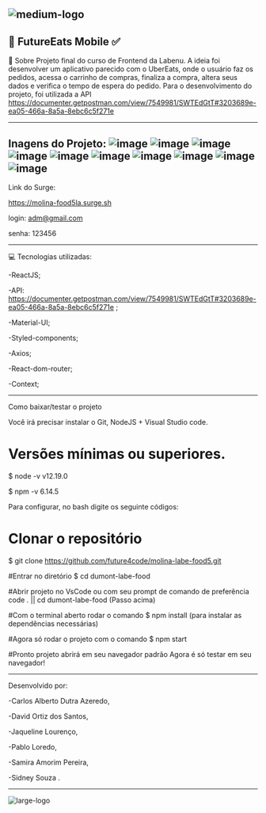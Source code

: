    ![medium-logo](https://user-images.githubusercontent.com/83045484/127855023-a343e108-038b-42da-a947-56fe83c22aec.png)
-----------------------------------------------------------------------------------------------------------------------------------------------------------------------------
🚀 FutureEats Mobile ✅
--------------------------------------------------------------------
📝 Sobre
Projeto final do curso de Frontend da Labenu. A ideia foi desenvolver um aplicativo parecido com o UberEats, onde o usuário faz os pedidos, acessa o carrinho de compras, finaliza a compra, altera seus dados e verifica o tempo de espera do pedido. Para o desenvolvimento do projeto, foi utilizada a API 
https://documenter.getpostman.com/view/7549981/SWTEdGtT#3203689e-ea05-466a-8a5a-8ebc6c5f271e

--------------------------------------------------------------------
Inagens do Projeto:
![image](https://user-images.githubusercontent.com/83045484/127949941-81c80c77-0408-4d15-81ca-d77293f30d0f.png)
![image](https://user-images.githubusercontent.com/83045484/127954387-602a343f-f8a9-497a-ab45-0a3f9d36d36c.png)
![image](https://user-images.githubusercontent.com/83045484/127954403-e916b651-6357-45d3-8109-0fb88ef0db17.png)
![image](https://user-images.githubusercontent.com/83045484/127950004-029000fe-8bf5-44fd-a190-b93d9c10877b.png)
![image](https://user-images.githubusercontent.com/83045484/127950122-70ca7ee3-3438-421e-8535-d5abf2cfa01d.png)
![image](https://user-images.githubusercontent.com/83045484/127949808-7ca7d14a-0c89-4e08-9fed-e80a2b0429da.png)
![image](https://user-images.githubusercontent.com/83045484/127949849-97fcd077-9e62-49d9-b6c1-fbd5e816550b.png)
![image](https://user-images.githubusercontent.com/83045484/127949878-d09dac7b-5fab-481b-826e-423bfb2600e8.png)
![image](https://user-images.githubusercontent.com/83045484/127949891-0f7f85be-97f2-473b-8f2a-12259ff6014e.png)
![image](https://user-images.githubusercontent.com/83045484/127950291-8af88d90-cd85-48bd-946e-48aef664c894.png)
------------------------------------------------------------------------------------------------------------------------------------------------------------------

Link do Surge:

https://molina-food5la.surge.sh

login: adm@gmail.com

senha: 123456

-------------------------------------------------------------------

💻 Tecnologias utilizadas:

-ReactJS;

-API: https://documenter.getpostman.com/view/7549981/SWTEdGtT#3203689e-ea05-466a-8a5a-8ebc6c5f271e ;

-Material-UI;

-Styled-components;

-Axios;

-React-dom-router;

-Context;

------------------------------------------------------------------

Como baixar/testar o projeto

Você irá precisar instalar o Git, NodeJS + Visual Studio code.

# Versões mínimas ou superiores.
$ node -v
v12.19.0

$ npm -v
6.14.5

Para configurar, no bash digite os seguinte códigos:

# Clonar o repositório
$ git clone https://github.com/future4code/molina-labe-food5.git

#Entrar no diretório
$ cd dumont-labe-food

#Abrir projeto no VsCode ou com seu prompt de comando de preferência
code . ||  cd dumont-labe-food (Passo acima) 

#Com o terminal aberto rodar o comando
$ npm install (para instalar as dependências necessárias)

#Agora só rodar o projeto com o comando
$ npm start

#Pronto projeto abrirá em seu navegador padrão
Agora é só testar em seu navegador!

--------------------------------------------------------------------------

Desenvolvido por:

-Carlos Alberto Dutra Azeredo,

-David Ortiz dos Santos,

-Jaqueline Lourenço,

-Pablo Loredo,

-Samira Amorim Pereira,

-Sidney Souza .

-------------------------------------------------------------------------------------------------------

   ![large-logo](https://user-images.githubusercontent.com/83045484/127955456-4e7357f1-3efa-4798-8589-c9ff85d43a5d.png)


